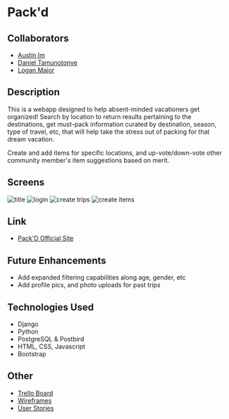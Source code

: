 # Pack'd

## Collaborators 
* [Austin Im](https://github.com/imaustinim)
* [Daniel Tamunotonye](https://github.com/thurnye)
* [Logan Major](https://github.com/logan858)

## Description
This is a webapp designed to help absent-minded vacationers get organized! Search by location to return results pertaining to the destinations, get must-pack information curated by destination, season, type of travel, etc, that will help take the stress out of packing for that dream vacation.  

Create and add items for specific locations, and up-vote/down-vote other community member's item suggestions based on merit.  

## Screens
![title](https://github.com/logan858/pack-app/blob/master/main_app/static/images/RM-titlescreen.png?raw=true "title")  ![login](https://github.com/logan858/pack-app/blob/master/main_app/static/images/RM-mainscreen.png?raw=true "login")
![create trips](https://github.com/logan858/pack-app/blob/master/main_app/static/images/RM-tripscreen.png?raw=true "create trips")   ![create items](https://github.com/logan858/pack-app/blob/master/main_app/static/images/RM-itemscreen.png?raw=true "create items")

## Link
* [Pack'D Official Site](https://packd-app.herokuapp.com/)

## Future Enhancements
* Add expanded filtering capabilities along age, gender, etc
* Add profile pics, and photo uploads for past trips 

## Technologies Used
* Django
* Python
* PostgreSQL & Postbird
* HTML, CSS, Javascript
* Bootstrap

## Other
* [Trello Board](https://trello.com/b/Z1liPaey/packd)
* [Wireframes](https://www.figma.com/file/2PoNMUg2fwZbZ4VwMEjykV/Pack'D?node-id=12%3A36)
* [User Stories](https://www.canva.com/design/DAEazvT3As0/b9WaIulWfGE2-kPRzvvSkg/edit#1)
